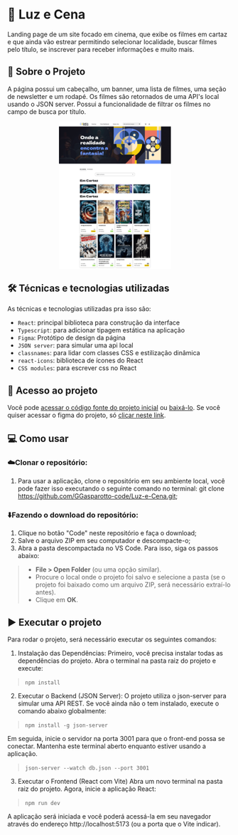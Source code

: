 # 🎥 Luz e Cena

Landing page de um site focado em cinema, que exibe os filmes em cartaz e que ainda vão estrear permitindo selecionar localidade, buscar filmes pelo título, se inscrever para receber informações e muito mais.

## 📝 Sobre o Projeto

A página possui um cabeçalho, um banner, uma lista de filmes, uma seção de newsletter e um rodapé. Os filmes são retornados de uma API's local usando o JSON server. Possui a funcionalidade de filtrar os filmes no campo de busca por título.

<p align="center">
  <img src="./img1.png" alt="Tela desktop" width="50%" style="vertical-align: top; margin-right: 20px;" />
  <img src="./img2.png" alt="Tela desktop" width="50%" style="vertical-align: top; margin-right: 20px;"/>
</p>

## 🛠️ Técnicas e tecnologias utilizadas

As técnicas e tecnologias utilizadas pra isso são:

- `React`: principal biblioteca para construção da interface
- `Typescript`: para adicionar tipagem estática na aplicação
- `Figma`: Protótipo de design da página
- `JSON server`: para simular uma api local
- `classnames`: para lidar com classes CSS e estilização dinâmica
- `react-icons`: biblioteca de ícones do React
- `CSS modules`: para escrever css no React

## 📁 Acesso ao projeto

Você pode [acessar o código fonte do projeto inicial](https://github.com/NeiltonSeguins/4472-react-ts) ou [baixá-lo](https://github.com/NeiltonSeguins/4472-react-ts/archive/refs/heads/aula-01.zip). Se você quiser acessar o figma do projeto, só [clicar neste link](https://www.figma.com/community/file/1464265240934231932).

## 💻 Como usar
### ☁️Clonar o repositório:
1. Para usar a aplicação, clone o repositório em seu ambiente local, você pode fazer isso executando o seguinte comando no terminal: git clone https://github.com/GGasparotto-code/Luz-e-Cena.git;

### ⬇️Fazendo o download do repositório:
1. Clique no botão "Code" neste repositório e faça o download;
2. Salve o arquivo ZIP em seu computador e descompacte-o;
3. Abra a pasta descompactada no VS Code. Para isso, siga os passos abaixo:

> - **File > Open Folder** (ou uma opção similar).
> - Procure o local onde o projeto foi salvo e selecione a pasta (se o projeto foi baixado como um arquivo ZIP, será necessário extraí-lo antes).
> - Clique em **OK**.

## ▶️ Executar o projeto
Para rodar o projeto, será necessário executar os seguintes comandos:

1. Instalação das Dependências:
Primeiro, você precisa instalar todas as dependências do projeto. Abra o terminal na pasta raiz do projeto e execute:
> ```npm install```

2. Executar o Backend (JSON Server):
O projeto utiliza o json-server para simular uma API REST. Se você ainda não o tem instalado, execute o comando abaixo globalmente:
> ```npm install -g json-server```

Em seguida, inicie o servidor na porta 3001 para que o front-end possa se conectar. Mantenha este terminal aberto enquanto estiver usando a aplicação.
> ```json-server --watch db.json --port 3001```

3. Executar o Frontend (React com Vite)
Abra um novo terminal na pasta raiz do projeto. Agora, inicie a aplicação React:
> ```npm run dev```

A aplicação será iniciada e você poderá acessá-la em seu navegador através do endereço http://localhost:5173 (ou a porta que o Vite indicar).
